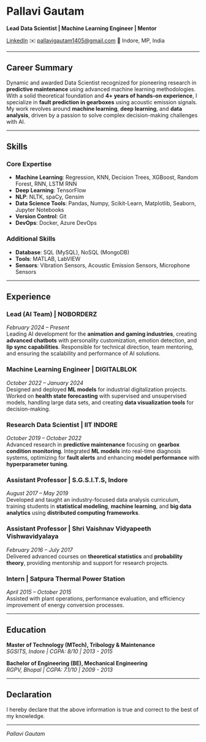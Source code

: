 # Pallavi Gautam  
**Lead Data Scientist | Machine Learning Engineer | Mentor**  

[LinkedIn](#) 
✉️ pallavigautam1405@gmail.com
📍 Indore, MP, India

---

## Career Summary  
Dynamic and awarded Data Scientist recognized for pioneering research in **predictive maintenance** using advanced machine learning methodologies. With a solid theoretical foundation and **4+ years of hands-on experience**, I specialize in **fault prediction in gearboxes** using acoustic emission signals. My work revolves around **machine learning**, **deep learning**, and **data analysis**, driven by a passion to solve complex decision-making challenges with AI.

---

## Skills

### Core Expertise  
- **Machine Learning**: Regression, KNN, Decision Trees, XGBoost, Random Forest, RNN, LSTM RNN  
- **Deep Learning**: TensorFlow  
- **NLP**: NLTK, spaCy, Gensim  
- **Data Science Tools**: Pandas, Numpy, Scikit-Learn, Matplotlib, Seaborn, Jupyter Notebooks  
- **Version Control**: Git  
- **DevOps**: Docker, Azure DevOps

### Additional Skills  
- **Database**: SQL (MySQL), NoSQL (MongoDB)  
- **Tools**: MATLAB, LabVIEW  
- **Sensors**: Vibration Sensors, Acoustic Emission Sensors, Microphone Sensors  

---

## Experience

### **Lead (AI Team)** | NOBORDERZ  
_February 2024 – Present_  
Leading AI development for the **animation and gaming industries**, creating **advanced chatbots** with personality customization, emotion detection, and **lip sync capabilities**. Responsible for technical direction, team mentoring, and ensuring the scalability and performance of AI solutions.

### **Machine Learning Engineer** | DIGITALBLOK  
_October 2022 – January 2024_  
Designed and deployed **ML models** for industrial digitalization projects. Worked on **health state forecasting** with supervised and unsupervised models, handling large data sets, and creating **data visualization tools** for decision-making.

### **Research Data Scientist** | IIT INDORE  
_October 2019 – October 2022_  
Advanced research in **predictive maintenance** focusing on **gearbox condition monitoring**. Integrated **ML models** into real-time diagnosis systems, optimizing for **fault alerts** and enhancing **model performance** with **hyperparameter tuning**.

### **Assistant Professor** | S.G.S.I.T.S, Indore  
_August 2017 – May 2019_  
Developed and taught an industry-focused data analysis curriculum, training students in **statistical modeling**, **machine learning**, and **big data analytics** using **distributed computing frameworks**.

### **Assistant Professor** | Shri Vaishnav Vidyapeeth Vishwavidyalaya  
_February 2016 – July 2017_  
Delivered advanced courses on **theoretical statistics** and **probability theory**, providing mentorship and support for research projects.

### **Intern** | Satpura Thermal Power Station  
_April 2015 – October 2015_  
Assisted with plant operations, performance evaluation, and efficiency improvement of energy conversion processes.

---

## Education  
**Master of Technology (MTech), Tribology & Maintenance**  
_SGSITS, Indore | CGPA: 8/10 | 2013 - 2015_  

**Bachelor of Engineering (BE), Mechanical Engineering**  
_RGPV, Bhopal | CGPA: 7.1/10 | 2009 - 2013_

---

## Declaration  
I hereby declare that the above information is true and correct to the best of my knowledge.

---

_Pallavi Gautam_
